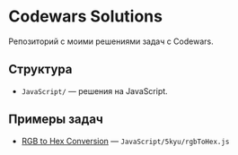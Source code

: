 # Codewars Solutions
Репозиторий с моими решениями задач с Codewars.

## Структура
- `JavaScript/` — решения на JavaScript.

## Примеры задач
- [RGB to Hex Conversion](https://www.codewars.com/kata/513e08acc600c94f01000001) — `JavaScript/5kyu/rgbToHex.js`
